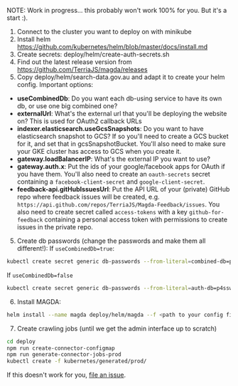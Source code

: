 NOTE: Work in progress... this probably won't work 100% for you. But it's a start :).

1. Connect to the cluster you want to deploy on with minikube
2. Install helm https://github.com/kubernetes/helm/blob/master/docs/install.md
3. Create secrets: deploy/helm/create-auth-secrets.sh
4. Find out the latest release version from https://github.com/TerriaJS/magda/releases
5. Copy deploy/helm/search-data.gov.au and adapt it to create your helm config. Important options:

* **useCombinedDb**: Do you want each db-using service to have its own db, or use one big combined one?
* **externalUrl**: What's the external url that you'll be deploying the website on? This is used for OAuth2 callback URLs
* **indexer.elasticsearch.useGcsSnapshots**: Do you want to have elasticsearch snapshot to GCS? If so you'll need to create a GCS bucket for it, and set that in gcsSnapshotBucket. You'll also need to make sure your GKE cluster has access to GCS when you create it.
* **gateway.loadBalancerIP**: What's the external IP you want to use?
* **gateway.auth.x**: Put the ids of your google/facebook apps for OAuth if you have them. You'll also need to create an `oauth-secrets` secret containing a `facebook-client-secret` and `google-client-secret`.
* **feedback-api.gitHubIssuesUrl**: Put the API URL of your (private) GitHub repo where feedback issues will be created, e.g. `https://api.github.com/repos/TerriaJS/Magda-Feedback/issues`. You also need to create secret called `access-tokens` with a key `github-for-feedback` containing a personal access token with permissions to create issues in the private repo.

5. Create db passwords (change the passwords and make them all different!):
   If `useCombinedDb=true`:

```bash
kubectl create secret generic db-passwords --from-literal=combined-db=p4ssw0rd --from-literal=combined-db-client=p4ssw0rd --from-literal=auth-db-client=p4ssw0rd --from-literal=discussions-db-client=p4ssw0rd --from-literal=session-store-client=p4ssw0rd --from-literal=registry-db-client=p4ssw0rd --from-literal=elasticsearch=p4ssw0rd
```

If `useCombinedDb=false`

```bash
kubectl create secret generic db-passwords --from-literal=auth-db=p4ssw0rd --from-literal=discussions-db=p4ssw0rd --from-literal=session-store=p4ssw0rd  --from-literal=registry-db=p4ssw0rd --from-literal=auth-db-client=p4ssw0rd --from-literal=discussions-db-client=p4ssw0rd --from-literal=session-store-client=p4ssw0rd --from-literal=registry-db-client=p4ssw0rd --from-literal=elasticsearch=p4ssw0rd
```

6. Install MAGDA:

```bash
helm install --name magda deploy/helm/magda --f <path to your config file>
```

7. Create crawling jobs (until we get the admin interface up to scratch)

```bash
cd deploy
npm run create-connector-configmap
npm run generate-connector-jobs-prod
kubectl create -f kubernetes/generated/prod/
```

If this doesn't work for you, [file an issue](https://github.com/TerriaJS/magda/issues).
